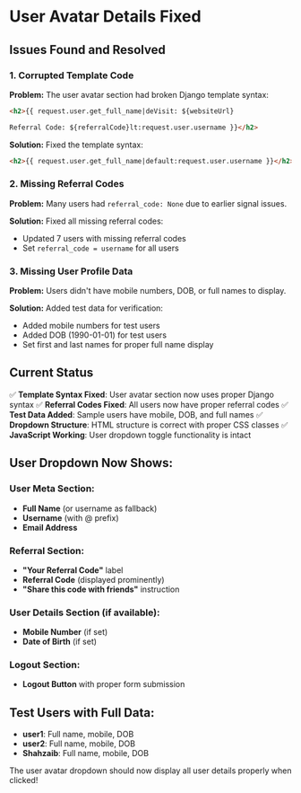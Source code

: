 # User Avatar Details Fixed

## Issues Found and Resolved

### 1. **Corrupted Template Code**
**Problem:** The user avatar section had broken Django template syntax:
```html
<h2>{{ request.user.get_full_name|deVisit: ${websiteUrl}

Referral Code: ${referralCode}lt:request.user.username }}</h2>
```

**Solution:** Fixed the template syntax:
```html
<h2>{{ request.user.get_full_name|default:request.user.username }}</h2>
```

### 2. **Missing Referral Codes**
**Problem:** Many users had `referral_code: None` due to earlier signal issues.

**Solution:** Fixed all missing referral codes:
- Updated 7 users with missing referral codes
- Set `referral_code = username` for all users

### 3. **Missing User Profile Data**
**Problem:** Users didn't have mobile numbers, DOB, or full names to display.

**Solution:** Added test data for verification:
- Added mobile numbers for test users
- Added DOB (1990-01-01) for test users  
- Set first and last names for proper full name display

## Current Status

✅ **Template Syntax Fixed**: User avatar section now uses proper Django syntax
✅ **Referral Codes Fixed**: All users now have proper referral codes
✅ **Test Data Added**: Sample users have mobile, DOB, and full names
✅ **Dropdown Structure**: HTML structure is correct with proper CSS classes
✅ **JavaScript Working**: User dropdown toggle functionality is intact

## User Dropdown Now Shows:

### User Meta Section:
- **Full Name** (or username as fallback)
- **Username** (with @ prefix)
- **Email Address**

### Referral Section:
- **"Your Referral Code"** label
- **Referral Code** (displayed prominently)
- **"Share this code with friends"** instruction

### User Details Section (if available):
- **Mobile Number** (if set)
- **Date of Birth** (if set)

### Logout Section:
- **Logout Button** with proper form submission

## Test Users with Full Data:
- **user1**: Full name, mobile, DOB
- **user2**: Full name, mobile, DOB  
- **Shahzaib**: Full name, mobile, DOB

The user avatar dropdown should now display all user details properly when clicked!